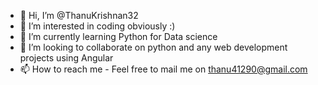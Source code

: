 - 👋 Hi, I’m @ThanuKrishnan32
- 👀 I’m interested in coding obviously :) 
- 🌱 I’m currently learning Python for Data science
- 💞️ I’m looking to collaborate on python and any web development projects using Angular
- 📫 How to reach me - Feel free to mail me on thanu41290@gmail.com

<!---
ThanuKrishnan32/ThanuKrishnan32 is a ✨ special ✨ repository because its `README.md` (this file) appears on your GitHub profile.
You can click the Preview link to take a look at your changes.
--->
